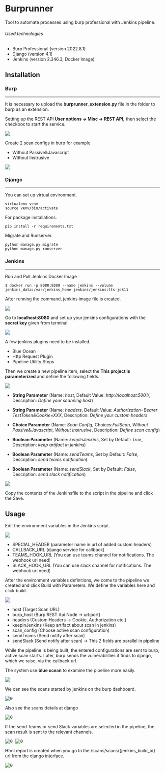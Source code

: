 # Burprunner

Tool to automate processes using burp professional with Jenkins pipeline.
###### Used technologies
- Burp Professional (version 2022.8.1)
- Django (version 4.1)
- Jenkins (version 2.346.3, Docker Image)

## Installation

### Burp
------------
It is necessary to upload the **burprunner_extension.py** file in the folder to burp as an extension.

Setting up the REST API
**User options -> Misc -> REST API,** then select the checkbox to start the service.

<kbd> ![](https://github.com/sametgenc/burprunner/blob/master/images/burp_rest_api.png) </kbd>

Create 2 scan configs in burp for example
- Without Passive&Javascript
- Without Instrusive

<kbd> ![](https://github.com/sametgenc/burprunner/blob/master/images/burp_scan_config.png) </kbd>

### Django
------------
You can set up virtual environment.

    virtualenv venv
	source venv/bin/activate

For package installations.

    pip install -r requirements.txt

Migrate and Runserver.

    python manage.py migrate
	python manage.py runserver

### Jenkins
------------
Run and Pull Jenkins Docker Image

    $ docker run -p 8080:8080 --name jenkins --volume jenkins_data:/var/jenkins_home jenkins/jenkins:lts-jdk11

After running the command, jenkins image file is created.

<kbd> ![](https://github.com/sametgenc/burprunner/blob/master/images/jenkins_output.png) </kbd>

Go to **localhost:8080** and set up your jenkins configurations with the **secret key** given from terminal

<kbd> ![](https://github.com/sametgenc/burprunner/blob/master/images/jenkins_secret_key.png) </kbd>

A few jenkins plugins need to be installed.

- Blue Ocean
- Http Request Plugin
- Pipeline Utility Steps

Then we create a new pipeline item, select the **This project is parameterized** and define the following fields.

<kbd> ![](https://github.com/sametgenc/burprunner/blob/master/images/jenkins_parameter.png) </kbd>

- **String Parameter** (Name: *host*, Default Value: *http://localhost:5001/*, Description: *Define your scanning host*)

- **String Parameter** (Name: *headers*, Default Value: *Authorization=Bearer TestToken&Cookie=XXX*, Description: *Define your custom headers*

- **Choice Parameter** (Name: *Scan Config*, Choices:*FullScan, Without Passive&Javascript, Without Instrusive*, Description: *Define scan config*)

- **Boolean Parameter** (Name: *keepInJenkins*, Set by Default: *True*, Description: *keep artifact in jenkins*)

- **Boolean Parameter** (Name: *sendTeams*, Set by Default: *False*, Description: *send teams notification*)

- **Boolean Parameter** (Name: *sendSlack*, Set by Default: *False*, Description: *send slack notification*)

<kbd> ![](https://github.com/sametgenc/burprunner/blob/master/images/jenkins_scripts.png) </kbd>

Copy the contents of the Jenkinsfile to the script in the pipeline and click the Save.

## Usage

Edit the environment variables in the Jenkins script.

<kbd> ![](https://github.com/sametgenc/burprunner/blob/master/images/jenkins_env_fields.png) </kbd>

- SPECIAL_HEADER (parameter name in url of added custom headers)
- CALLBACK_URL (django service for callback)
- TEAMS_HOOK_URL (You can use teams channel for notifications. The webhook url need)
- SLACK_HOOK_URL (You can use slack channel for notifications. The webhook url need)

After the environment variables definitions, we come to the pipeline we created and click Build with Parameters. We define the variables here and click build.

<kbd> ![](https://github.com/sametgenc/burprunner/blob/master/images/jenkins_scan_config.png) </kbd>

- host (Target Scan URL)
- burp_host (Burp REST Api Node -> url:port)
- headers (Custom Headers -> Cookie, Authorization etc.)
- keepInJenkins (Keep artifact about scan in jenkins)
- scan_config (Choose active scan configuration)
- sendTeams (Send notify after scan)
- sendSlack (Send notify after scan) -> This 2 fields are parallel in pipeline

While the pipeline is being built, the entered configurations are sent to burp, active scan starts. Later, burp sends the vulnerabilities it finds to django, which we raise, via the callback url.

The system use **blue ocean** to examine the pipeline more easily.

<kbd> ![](https://github.com/sametgenc/burprunner/blob/master/images/blue_ocean.png) </kbd>

We can see the scans started by jenkins on the burp dashboard.

<kbd> ![0](https://github.com/sametgenc/burprunner/blob/master/images/burp_dashboard.png) </kbd>

Also see the scans details at django 

<kbd> ![0](https://github.com/sametgenc/burprunner/blob/master/images/django_scan_details.png) </kbd>

If the send Teams or send Slack variables are selected in the pipeline, the scan result is sent to the relevant channels.

<kbd> ![0](https://github.com/sametgenc/burprunner/blob/master/images/slack_notify.png) </kbd>
<kbd> ![0](https://github.com/sametgenc/burprunner/blob/master/images/teams_notify.png) </kbd>

Html report is created when you go to the /scans/scans/{jenkins_build_id} url from the django interface.

<kbd> ![0](https://github.com/sametgenc/burprunner/blob/master/images/html_report.png) </kbd>


